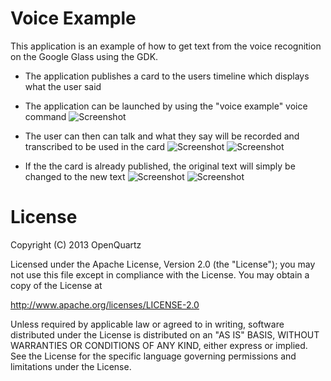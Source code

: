 Voice Example
===========

This application is an example of how to get text from the voice recognition on the Google Glass using the GDK.

- The application publishes a card to the users timeline which displays what the user said

- The application can be launched by using the "voice example" voice command
![Screenshot](https://raw.github.com/jaredsburrows/OpenGlass/master/example-apps/Voice%20Example/screenshop-voice-trigger.png)

- The user can then can talk and what they say will be recorded and transcribed to be used in the card
![Screenshot](https://raw.github.com/jaredsburrows/OpenGlass/master/example-apps/Voice%20Example/screenshot-regonition.png)
![Screenshot](https://raw.github.com/jaredsburrows/OpenGlass/master/example-apps/Voice%20Example/screenshot-text1.png)

- If the the card is already published, the original text will simply be changed to the new text 
![Screenshot](https://raw.github.com/jaredsburrows/OpenGlass/master/example-apps/Voice%20Example/screenshot-regonition2.png)
![Screenshot](https://raw.github.com/jaredsburrows/OpenGlass/master/example-apps/Voice%20Example/screenshot-text2.png)

License
========

Copyright (C) 2013 OpenQuartz

Licensed under the Apache License, Version 2.0 (the "License"); you may not use this file except in compliance with the License. You may obtain a copy of the License at
 
  http://www.apache.org/licenses/LICENSE-2.0

Unless required by applicable law or agreed to in writing, software distributed under the License is distributed on an "AS IS" BASIS, WITHOUT WARRANTIES OR CONDITIONS OF ANY KIND, either express or implied. See the License for the specific language governing permissions and limitations under the License.
